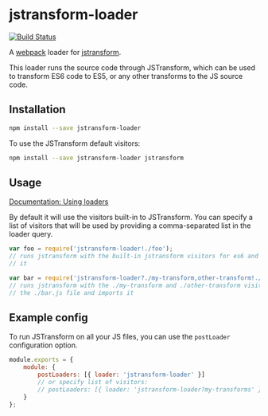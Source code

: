 # jstransform-loader

[![Build Status](https://travis-ci.org/conradz/jstransform-loader.svg?branch=master)](https://travis-ci.org/conradz/jstransform-loader)

A [webpack](http://webpack.github.io/) loader for [jstransform](https://github.com/facebook/jstransform).

This loader runs the source code through JSTransform, which can be used to transform ES6 code to ES5, or any other transforms to the JS source code.

## Installation

```sh
npm install --save jstransform-loader
```

To use the JSTransform default visitors:

```sh
npm install --save jstransform-loader jstransform
```

## Usage

[Documentation: Using loaders](http://webpack.github.io/docs/using-loaders.html)

By default it will use the visitors built-in to JSTransform. You can specify a list of visitors that will be used by providing a comma-separated list in the loader query.

```js
var foo = require('jstransform-loader!./foo');
// runs jstransform with the built-in jstransform visitors for es6 and imports
// it

var bar = require('jstransform-loader?./my-transform,other-transform!./bar');
// runs jstransform with the ./my-transform and ./other-transform visitors on
// the ./bar.js file and imports it
```

## Example config

To run JSTransform on all your JS files, you can use the `postLoader` configuration option.

```js
module.exports = {
    module: {
        postLoaders: [{ loader: 'jstransform-loader' }]
        // or specify list of visitors:
        // postLoaders: [{ loader: 'jstransform-loader?my-transforms' }]
    }
};
```
